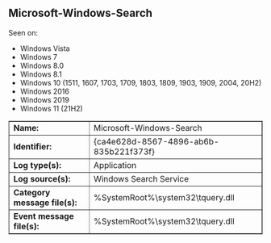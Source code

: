 ## Microsoft-Windows-Search

Seen on:
* Windows Vista
* Windows 7
* Windows 8.0
* Windows 8.1
* Windows 10 (1511, 1607, 1703, 1709, 1803, 1809, 1903, 1909, 2004, 20H2)
* Windows 2016
* Windows 2019
* Windows 11 (21H2)

<table border="1" class="docutils">
  <tbody>
    <tr>
      <td><b>Name:</b></td>
      <td>Microsoft-Windows-Search</td>
    </tr>
    <tr>
      <td><b>Identifier:</b></td>
      <td>{ca4e628d-8567-4896-ab6b-835b221f373f}</td>
    </tr>
    <tr>
      <td><b>Log type(s):</b></td>
      <td>Application</td>
    </tr>
    <tr>
      <td><b>Log source(s):</b></td>
      <td>Windows Search Service</td>
    </tr>
    <tr>
      <td><b>Category message file(s):</b></td>
      <td>%SystemRoot%\system32\tquery.dll</td>
    </tr>
    <tr>
      <td><b>Event message file(s):</b></td>
      <td>%SystemRoot%\system32\tquery.dll</td>
    </tr>
  </tbody>
</table>

&nbsp;

